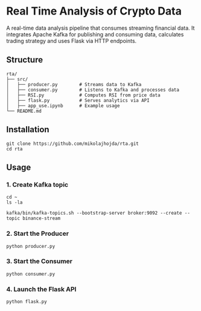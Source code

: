 # Real Time Analysis of Crypto Data

A real-time data analysis pipeline that consumes streaming financial data. It integrates Apache Kafka for publishing and consuming data, calculates trading strategy and uses Flask via HTTP endpoints.

## Structure
```
rta/
├── src/
│   ├── producer.py        # Streams data to Kafka
│   ├── consumer.py        # Listens to Kafka and processes data
│   ├── RSI.py             # Computes RSI from price data
│   ├── flask.py           # Serves analytics via API
│   ├── app_use.ipynb      # Example usage
└── README.md
```

## Installation
```
git clone https://github.com/mikolajhojda/rta.git
cd rta
```

## Usage
### 1. Create Kafka topic
```
cd ~
ls -la
```

```
kafka/bin/kafka-topics.sh --bootstrap-server broker:9092 --create --topic binance-stream
```

### 2. Start the Producer
```
python producer.py
```

### 3. Start the Consumer
```
python consumer.py
```

### 4. Launch the Flask API
```
python flask.py
```
